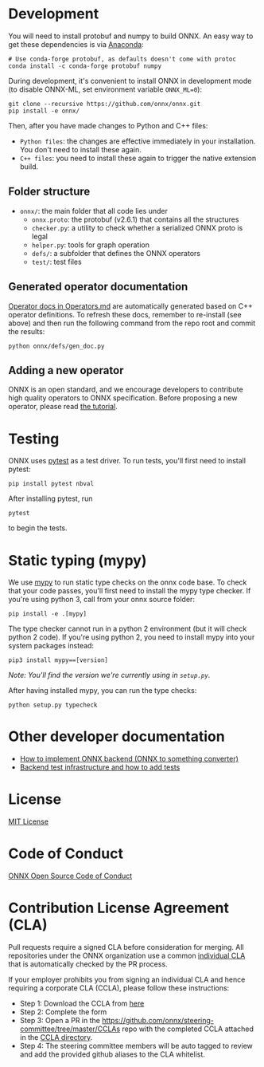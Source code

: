 # Development

You will need to install protobuf and numpy to build ONNX. An easy
way to get these dependencies is via [Anaconda](https://www.anaconda.com/download/):

```
# Use conda-forge protobuf, as defaults doesn't come with protoc
conda install -c conda-forge protobuf numpy
```

During development, it's convenient to install ONNX in development mode (to disable ONNX-ML, set environment variable `ONNX_ML=0`):

```
git clone --recursive https://github.com/onnx/onnx.git
pip install -e onnx/
```
Then, after you have made changes to Python and C++ files:

- `Python files`: the changes are effective immediately in your installation. You don't need to install these again.
- `C++ files`: you need to install these again to trigger the native extension build.

## Folder structure

- `onnx/`: the main folder that all code lies under
  - `onnx.proto`: the protobuf (v2.6.1) that contains all the structures
  - `checker.py`: a utility to check whether a serialized ONNX proto is legal
  - `helper.py`: tools for graph operation
  - `defs/`: a subfolder that defines the ONNX operators
  - `test/`: test files

## Generated operator documentation

[Operator docs in Operators.md](Operators.md) are automatically generated based on C++ operator definitions. To refresh these docs, remember to re-install (see above) and then run the following command from the repo root and commit the results:

```
python onnx/defs/gen_doc.py
```

## Adding a new operator

ONNX is an open standard, and we encourage developers to contribute high
quality operators to ONNX specification.
Before proposing a new operator, please read [the tutorial](AddNewOp.md).

# Testing

ONNX uses [pytest](https://docs.pytest.org) as a test driver. To run tests, you'll first need to install pytest:

```
pip install pytest nbval
```

After installing pytest, run

```
pytest
```

to begin the tests.

# Static typing (mypy)

We use [mypy](http://mypy-lang.org/) to run static type checks on the onnx code base. To check that your code passes, you'll first need to install the mypy type checker. If you're using python 3, call from your onnx source folder:

```
pip install -e .[mypy]
```

The type checker cannot run in a python 2 environment (but it will check python 2 code).
If you're using python 2, you need to install mypy into your system packages instead:

```
pip3 install mypy==[version]
```
*Note: You'll find the version we're currently using in `setup.py`.*

After having installed mypy, you can run the type checks:

```
python setup.py typecheck
```


# Other developer documentation

* [How to implement ONNX backend (ONNX to something converter)](ImplementingAnOnnxBackend.md)
* [Backend test infrastructure and how to add tests](OnnxBackendTest.md)

# License

[MIT License](LICENSE)

# Code of Conduct

[ONNX Open Source Code of Conduct](http://onnx.ai/codeofconduct.html)

# Contribution License Agreement (CLA)

Pull requests require a signed CLA before consideration for merging. All repositories under the ONNX organization use a common [individual CLA](https://cla-assistant.io/onnx/) that is automatically checked by the PR process.

If your employer prohibits you from signing an individual CLA and hence requiring a corporate CLA (CCLA), please follow these instructions:
  * Step 1: Download the CCLA from [here](https://github.com/onnx/steering-committee/blob/master/CCLAs/ccla_template.md) 
  * Step 2: Complete the form
  * Step 3: Open a PR in the https://github.com/onnx/steering-committee/tree/master/CCLAs repo with the completed CCLA attached in the [CCLA directory](https://github.com/onnx/onnx/tree/master/community/CCLAs). 
  * Step 4: The steering committee members will be auto tagged to review and add the provided github aliases to the CLA whitelist.

